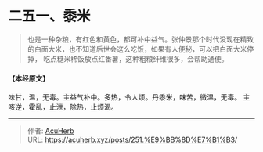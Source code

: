 # 二五一、黍米


> 也是一种杂粮，有红色和黄色，都可补中益气。张仲景那个时代没现在精致的白面大米，也不知道后世会这么吃饭，如果有人便秘，可以把白面大米停掉， 吃点糙米稀饭放点红番薯，这种粗粮纤维很多，会帮助通便。

#### 【本经原文】
味甘，温，无毒。主益气补中。多热，令人烦。丹黍米，味苦，微温，无毒。
主咳逆，霍乱，止泄，除热，止烦渴。

---

> 作者: [AcuHerb](https://acuherb.xyz)  
> URL: https://acuherb.xyz/posts/251.%E9%BB%8D%E7%B1%B3/  

